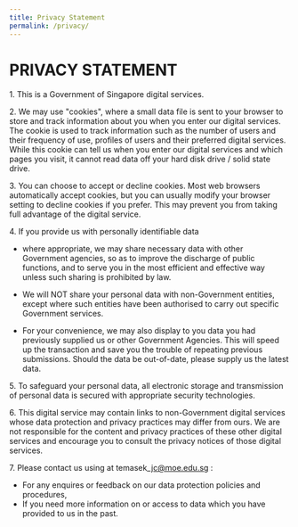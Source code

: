 ```yaml
---
title: Privacy Statement
permalink: /privacy/
---
```

# PRIVACY STATEMENT

1\.  This is a Government of Singapore digital services.  
    
2\.  We may use "cookies", where a small data file is sent to your browser to store and track information about you when you enter our digital services. The cookie is used to track information such as the number of users and their frequency of use, profiles of users and their preferred digital services. While this cookie can tell us when you enter our digital services and which pages you visit, it cannot read data off your hard disk drive / solid state drive.
 
3\.  You can choose to accept or decline cookies. Most web browsers automatically accept cookies, but you can usually modify your browser setting to decline cookies if you prefer. This may prevent you from taking full advantage of the digital service.
    
4\.  If you provide us with personally identifiable data  

*   where appropriate, we may share necessary data with other Government agencies, so as to improve the discharge of public functions, and to serve you in the most efficient and effective way unless such sharing is prohibited by law.  
      
    
*   We will NOT share your personal data with non-Government entities, except where such entities have been authorised to carry out specific Government services.  
      
    
*   For your convenience, we may also display to you data you had previously supplied us or other Government Agencies. This will speed up the transaction and save you the trouble of repeating previous submissions. Should the data be out-of-date, please supply us the latest data.  
      
    

5\.  To safeguard your personal data, all electronic storage and transmission of personal data is secured with appropriate security technologies.  
      
    
6\.  This digital service may contain links to non-Government digital services whose data protection and privacy practices may differ from ours. We are not responsible for the content and privacy practices of these other digital services and encourage you to consult the privacy notices of those digital services.  
      
    
7\.  Please contact us using at temasek\_jc@moe.edu.sg : 

*   For any enquires or feedback on our data protection policies and procedures,
*   If you need more information on or access to data which you have provided to us in the past.